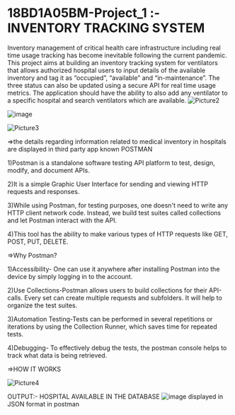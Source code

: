 # 18BD1A05BM-Project_1 :-INVENTORY TRACKING SYSTEM
Inventory management of critical health care infrastructure including real time usage tracking has become inevitable following the current pandemic.
This project aims at building an inventory tracking system for ventilators that allows authorized hospital users to input details of the available inventory and tag it as “occupied”, “available” and “in-maintenance”. The three status can also be updated using a secure API for real time usage metrics. The application should have the ability to also add any ventilator to a specific hospital and search ventilators which are available.
![Picture2](https://user-images.githubusercontent.com/55947622/132516958-11bff1cd-30e0-49b3-a884-94b527f3c371.png)
 
![image](https://user-images.githubusercontent.com/55947622/132517520-dc3a3291-6f88-420d-a397-08fd6f10090b.png)

 ![Picture3](https://user-images.githubusercontent.com/55947622/132517995-6f7e7f8d-9d28-49b3-9ac0-6f876c8f5715.png)

=>the details  regarding information related to medical inventory in hospitals are displayed in third party app known POSTMAN
  
 1)Postman is a standalone software testing API platform to test, design, modify, and document APIs. 

2)It is a simple Graphic User Interface for sending and viewing HTTP requests and responses.

3)While using Postman, for testing purposes, one doesn't need to write any HTTP client network code. Instead, we build test suites called collections and let Postman interact with the API.

4)This tool has the ability to make various types of HTTP requests like GET, POST, PUT, DELETE.

=>Why Postman?

1)Accessibility- One can use it anywhere after installing Postman into the device by simply logging in to the account.

2)Use Collections-Postman allows users to build collections for their API-calls. Every set can create multiple requests and subfolders. It will help to organize the test suites.

3)Automation Testing-Tests can be performed in several repetitions or iterations by using the Collection Runner, which saves time for repeated tests.

4)Debugging- To effectively debug the tests, the postman console helps to track what data is being retrieved.


=>HOW IT WORKS

![Picture4](https://user-images.githubusercontent.com/55947622/132520179-1e703ed1-f641-4a5b-98b3-a5b5da5ac895.png)

  
 OUTPUT:-
HOSPITAL AVAILABLE IN THE DATABASE
![image](https://user-images.githubusercontent.com/55947622/132520829-16b166c1-5e39-439b-a8f2-facf5e2e0e5c.png)
displayed in JSON format in postman


  
 

